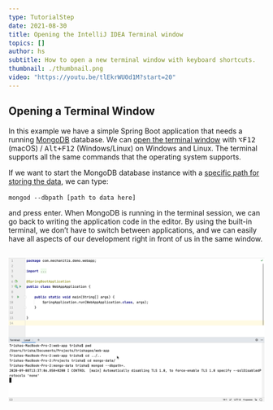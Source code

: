 ```yaml
---
type: TutorialStep
date: 2021-08-30
title: Opening the IntelliJ IDEA Terminal window
topics: []
author: hs
subtitle: How to open a new terminal window with keyboard shortcuts.
thumbnail: ./thumbnail.png
video: "https://youtu.be/tlEkrWU0d1M?start=20"
---
```


## Opening a Terminal Window

In this example we have a simple Spring Boot application that needs a running [MongoDB](https://www.mongodb.com/) database. We can [open the terminal window](https://www.jetbrains.com/help/idea/terminal-emulator.html#open-terminal) with <kbd>⌥F12</kbd> (macOS) / <kbd>Alt+F12</kbd> (Windows/Linux) on Windows and Linux. The terminal supports all the same commands that the operating system supports.

If we want to start the MongoDB database instance with a [specific path for storing the data](https://docs.mongodb.com/manual/tutorial/manage-mongodb-processes/#specify-a-data-directory), we can type:

`mongod --dbpath [path to data here]`

and press enter. When MongoDB is running in the terminal session, we can go back to writing the application code in the editor. By using the built-in terminal, we don’t have to switch between applications, and we can easily have all aspects of our development right in front of us in the same window.

## ![MongoDB Running in the Terminal](mongodb-running-in-terminal.png)
